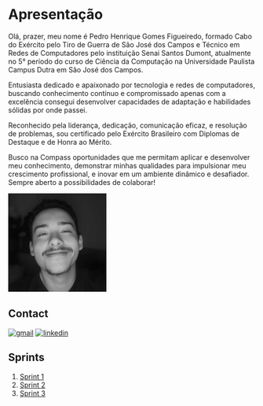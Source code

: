 
# Apresentação

Olá, prazer, meu nome é Pedro Henrique Gomes Figueiredo, formado Cabo do Exército pelo Tiro de Guerra de São José dos Campos e Técnico em Redes de Computadores pelo instituição Senai Santos Dumont, atualmente no 5° período do curso de Ciência da Computação na Universidade Paulista Campus Dutra em São José dos Campos.

Entusiasta dedicado e apaixonado por tecnologia e redes de computadores, buscando conhecimento contínuo e compromissado apenas com a excelência  consegui desenvolver capacidades de adaptação e habilidades sólidas por onde passei.

Reconhecido pela liderança, dedicação, comunicação eficaz, e resolução de problemas, sou certificado pelo Exército Brasileiro com Diplomas de Destaque e de Honra ao Mérito.

Busco na Compass oportunidades que me permitam aplicar e desenvolver meu conhecimento, demonstrar minhas qualidades para impulsionar meu crescimento profissional, e inovar em um ambiente dinâmico e desafiador. Sempre aberto a possibilidades de colaborar!

<img src="img_foto_pessoal_readme/foto pessoal.jpeg" alt="Foto Pessoal" width=200px />

## Contact

[![gmail](https://img.shields.io/badge/Gmail-D14836?style=for-the-badge&logo=gmail&logoColor=white)](pedro.henriquegofig@gmail.com)
[![linkedin](https://img.shields.io/badge/LinkedIn-0077B5?style=for-the-badge&logo=linkedin&logoColor=white)](https://www.linkedin.com/in/pedrogofigueiredo)

## Sprints

1. [Sprint 1](./Sprint1/README.md)
2. [Sprint 2](/Sprint%202/README.md)
3. [Sprint 3](/Sprint%203/README.md)
